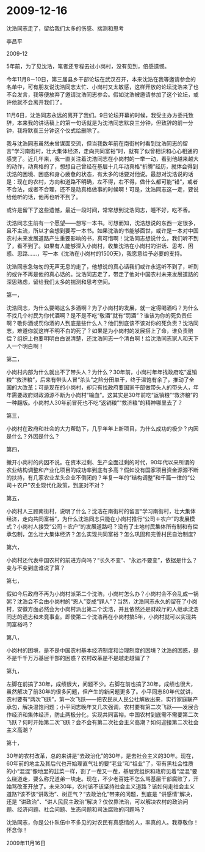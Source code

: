 # 2009-12-16

沈浩同志走了，留给我们太多的伤感、揣测和思考

李昌平

2009-12

5年前，为了见沈浩，笔者还专程去过小岗村，没有见到，倍感遗憾。

今年11月8－10日，第三届县乡干部论坛在武汉召开，本来沈浩在我等邀请参会的名单中，可有朋友说沈浩同志太忙、小岗村又太敏感，这样开放的论坛沈浩来了也不会发言，我等便放弃了邀请沈浩同志参会。假如沈浩被邀请参加了这个论坛，或许他就不会离开我们了。

11月6日，沈浩同志永远的离开了我们。9日论坛开幕的时候，我受主办方委托致辞，本来我的讲话稿上的第一句话就是为沈浩同志默哀三分钟，但致辞的前一分钟，我将默哀三分钟这个仪式给删除了。

我与沈浩同志虽然未曾谋面交流，但当我数年前在南街村时看到沈浩同志的留言“学习南街村，壮大集体经济，走向共同富裕”时，就有了似曾相识和心心相通的感觉了。近几年来，我一直关注着沈浩同志在小岗村的一举一动，看到他越来越大的动作，动真格的了，想想自己曾经在基层十几年动真格“折腾”经历，就体会得到沈浩的困境、困惑和身心疲惫的状态，有太多的话要对他说。最想对沈浩说的话是：现在的农村，方向和道路不明确，左不得，右不得，做什么都可能“错”，或者不合法，或者不合理，还不是动真格做事的时候啊！可是，沈浩同志这一走，要说给他听的话，他再也听不到了。

或许是留下了这些遗憾，最近一段时间，常常想到沈浩同志，睡不好，吃不香。

沈浩同志生前有一个愿望——想写一本书。可想而知，沈浩想说的东西一定很多，且不主流，所以才会想到要写一本书。如果沈浩的书能够面世，或许是一本对中国农村未来发展道路产生重要影响的书，真可惜啊！沈浩同志想说什么，我们听不到了，看不到了。如果有人能够深入小岗村，收集沈浩在小岗村的讲话、思考、困惑、思路……，写一本《沈浩在小岗村的1500天》，我愿意给予必要的支持。

沈浩同志急匆匆的无声无息的走了，他想说的真心话我们或许永远听不到了，听到的或许不再是他的真心话的。沈浩同志走了，带走了他对中国农村未来发展道路的深思熟虑，留给我们太多的揣测和思考空间。

第一，  

沈浩同志，为什么要喝这么多酒啊？为了小岗村的发展，就一定得喝酒吗？为什么不找几个村民为你代酒啊？是不是不吃“敬酒”就有“罚酒”？谁该为你的死负责任啊？敬你酒或罚你酒的人到底是些什么人？他们到底该不该对你的死负责？沈浩同志，难道你就这样不明不白的死了？如果是为小岗村的发展搭上了命，谁负责赔偿？组织上也要明明白白说清楚，还沈浩同志一个清白啊！给沈浩同志家人和天下人一个明白啊！

第二，  

小岗村内部为什么就出不了带头人？为什么？30年前，小岗村年年找政府吃“返销粮”“救济粮”，后来有带头人冒“杀头”之险分田单干，终于温饱有余了，推动了全国的大改革；可是现在的小岗村，却只有找政府要国家干部做带头人的带头人，年年需要政府财政源源不断为小岗村“输血”。这其实是30年前吃“返销粮”“救济粮”的一种翻版。小岗村人30年前冒死也不吃“返销粮”“救济粮”的精神哪里去了？

第三，  

小岗村在政府和社会的大力帮助下，几乎年年上新项目，为什么成功的极少？内因是什么？外因是什么？

第四，  

撇开小岗村的内因不说。在资本过剩、生产全面过剩的时代，90年代以来所谓的农业结构调整和产业化项目的成功率到底有多高？假如没有国家项目资金源源不断的扶持，有几家农业龙头企业不倒闭的？年复一年的“结构调整”和千篇一律的“公司＋农户”农业现代化政策，到底对不对？

第五，  

小岗村人三顾南街村，说明了什么？沈浩在南街村的留言“学习南街村，壮大集体经济，走向共同富裕”，为什么沈浩同志只能在小岗村推行“公司＋农户”的发展模式？小岗村人接受“公司＋农户”的发展道路吗？没有了土地村民集体所有制和有偿承包制，怎么壮大集体经济？怎么实现共同富裕？怎么巩固和完善村民自治制度?

第六，  

小岗村还代表中国农村的前进方向吗？“长久不变”、“永远不要变”，依据是什么？变与不变到底谁说了算？

第七，  

假如今后政府不再为小岗村派第二个沈浩，小岗村怎么办？小岗村会不会乱成一锅粥？沈浩会不会由小岗村的“恩人”变成“罪人”？当然，沈浩同志永久的留在了小岗村，安徽方面必然会为小岗村派出第二个沈浩，并且依然还是财政厅的人继承沈浩同志的遗志和未竟事业。即使第二个沈浩再在小岗村搞5年，小岗村就可以实现共同富裕吗？

第八，  

小岗村的困境，是不是中国农村基本经济制度和治理制度的困境？沈浩的困惑，是不是千千万万基层干部的困惑？农村改革是不是越走越偏了？

第九，  

左脚在前搞了30年，成绩很大，问题不少。右脚在前也搞了30年，成绩也很大，虽然解决了前30年的很多问题，但产生的新问题更多了。小平同志80年代就讲，农村要有“两次飞跃”，第一次飞跃——把农民从人民公社解放出来，实行家庭联产承包，解决温饱问题；小平同志晚年又几次强调，农村要有第二次飞跃——发展合作经济和集体经济，防止两极分化，实现共同富裕。中国农村到底需不需要第二次飞跃？何时开始第二次飞跃？会不会有第二次社会主义高潮？如何迎接第二次社会主义高潮？

第十，  

30年的农村改革，总的来讲是“去政治化”的30年，是去社会主义的30年。现在，60年前的地主及其后代也开始理直气壮的要“老业”和“祖业”了，带有黑社会性质的小“混混”像地里的韭菜一样，割了一茬又一茬，基层党组织和政府见着“混混”要么绕道走，要么称兄道弟一块走。现在，不少老百姓不怎么骂基层干部腐败了，开始骂改革开放了。未来30年，农村该不该坚持社会主义道路？该如何走社会主义道路?该不该“讲政治”、树正气？“去政治化”带来的问题，到底是 “讲感情”解决，还是 “讲政治”、“讲人民民主政治”解决？仅仅靠法治，可以解决农村的政治问题、经济问题、社会问题、生态问题和司法腐败的问题吗？

沈浩同志，你是公仆队伍中不多见的对农民有真感情的人，率真的人。我尊敬你！怀念你！

2009年11月16日

